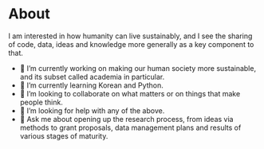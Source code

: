 # About

I am interested in how humanity can live sustainably, and I see the sharing of code, data, ideas and knowledge more generally as a key component to that.

- 🔭 I’m currently working on making our human society more sustainable, and its subset called academia in particular.
- 🌱 I’m currently learning Korean and Python.
- 👯 I’m looking to collaborate on what matters or on things that make people think.
- 🤔 I’m looking for help with any of the above.
- 💬 Ask me about opening up the research process, from ideas via methods to grant proposals, data management plans and results of various stages of maturity.

<!--
**Daniel-Mietchen/Daniel-Mietchen** is a ✨ _special_ ✨ repository because its `README.md` (this file) appears on your GitHub profile.

Here are some ideas to get you started:

- 📫 How to reach me: ...
- 😄 Pronouns: ...
- ⚡ Fun fact: ...
-->
